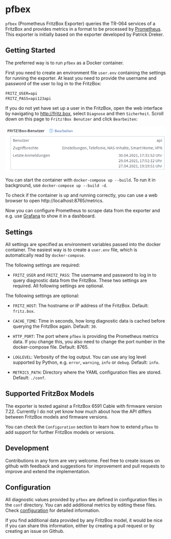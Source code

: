 # pfbex

`pfbex` (Prometheus FritzBox Exporter) queries the TR-064 services of a FritzBox
and provides metrics in a format to be processed by [Prometheus]. This exporter
is initially based on the exporter developed by Patrick Dreker.

## Getting Started

The preferred way is to run `pfbex` as a Docker container.

First you need to create an environment file `user.env` containing the settings
for running the exporter. At least you need to provide the username and password
of the user to log in to the FritzBox:

```
FRITZ_USER=api
FRITZ_PASS=api123api
```

If you do not yet have set up a user in the FritzBox, open the web interface by
navigating to http://fritz.box, select `Diagnose` and then `Sicherheit`. Scroll
down on this page to `Fritz!Box Benutzer` and click `Bearbeiten`:

![Section for editing and adding users](docs/fritzbox_users.png)

You can start the container with `docker-compose up --build`. To run it in
background, use `docker-compose up --build -d`.

To check if the container is up and running correctly, you can use a web browser
to open http://localhost:8765/metrics.

Now you can configure Prometheus to scrape data from the exporter and
e.g. use [Grafana] to show it in a dashboard.

## Settings

All settings are specified as environment variables passed into the docker
container. The easiest way is to create a `user.env` file, which is
automatically read by `docker-compose`.

The following settings are required:

- `FRITZ_USER` and `FRITZ_PASS`: The username and password to log in to query
  diagnostic data from the FritzBox. These two settings are required. All
  following settings are optional.

The following settings are optional:

- `FRITZ_HOST`: The hostname or IP address of the FritzBox. Default:
  `fritz.box`.

- `CACHE_TIME`: Time in seconds, how long diagnostic data is cached before
  querying the FritzBox again. Default: `30`.

- `HTTP_PORT`: The port where `pfbex` is providing the Prometheus metrics
  data. If you change this, you also need to change the port number in the
  docker-compose file. Default: 8765.

- `LOGLEVEL`: Verbosity of the log output. You can use any log level supported
  by Python, e.g. `error`, `warning`, `info` or `debug`. Default: `info`.

- `METRICS_PATH`: Directory where the YAML configuration files are
  stored. Default: `./conf`.


## Supported FritzBox Models

The exporter is tested against a FritzBox 6591 Cable with firmware version
7.22. Currently I do not yet know how much about how the API differs between
FritzBox models and firmware versions.

You can check the `Configuration` section to learn how to extend `pfbex` to add
support for further FritzBox models or versions.

## Development

Contributions in any form are very welcome. Feel free to create issues on github
with feedback and suggestions for improvement and pull requests to improve and
extend the implementation.

## Configuration

All diagnostic values provided by `pfbex` are defined in configuration files in
the `conf` directory. You can add additional metrics by editing these
files. Check [configuration](./docs/configuration.md) for detailed information.

If you find additional data provided by any FritzBox model, it would be nice if
you can share this information, either by creating a pull request or by creating
an issue on Github.

[Prometheus]: https://www.prometheus.io
[Grafana]: https://www.grafana.com
